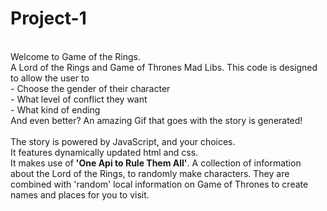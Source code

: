 # Project-1
<br>
Welcome to Game of the Rings. 
<br>
A Lord of the Rings and Game of Thrones Mad Libs. 
This code is designed to allow the user to 
<br> - Choose the gender of their character
<br> - What level of conflict they want
<br> - What kind of ending
<br>And even better? 
An amazing Gif that goes with the story is generated!
<br>
<br>
The story is powered by <italic>JavaScript</italic>, and your choices. 
<br>It features dynamically updated html and css. 
<br>It makes use of <strong>'One Api to Rule Them All'</strong>. A collection of information about the Lord of the Rings, to randomly make characters. They are combined with 'random' local information on Game of Thrones to create names and places for you to visit.
